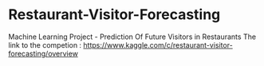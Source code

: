 # Restaurant-Visitor-Forecasting
Machine Learning Project - Prediction Of Future Visitors in Restaurants
The link to the competion : https://www.kaggle.com/c/restaurant-visitor-forecasting/overview
